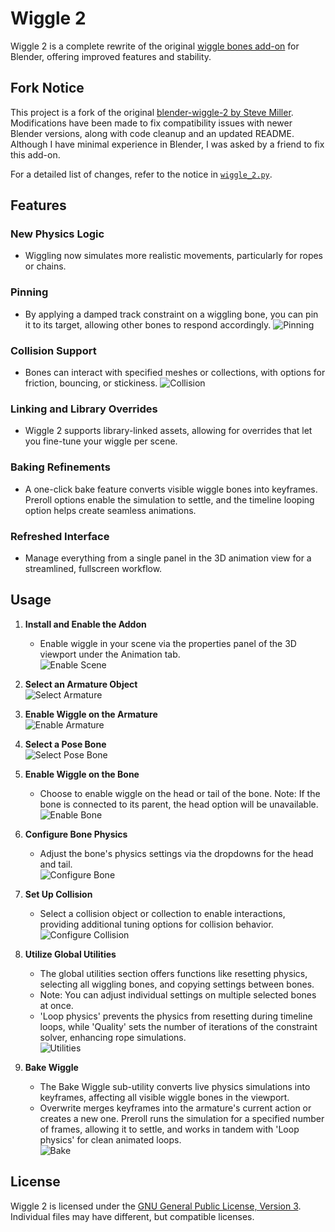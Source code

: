 # Wiggle 2

Wiggle 2 is a complete rewrite of the original [wiggle bones add-on](https://github.com/shteeve3d/blender-wiggle) for Blender, offering improved features and stability.

## Fork Notice

This project is a fork of the original [blender-wiggle-2 by Steve Miller](https://github.com/shteeve3d/blender-wiggle-2). Modifications have been made to fix compatibility issues with newer Blender versions, along with code cleanup and an updated README. Although I have minimal experience in Blender, I was asked by a friend to fix this add-on.

For a detailed list of changes, refer to the notice in [`wiggle_2.py`](./wiggle_2.py).

## Features

### New Physics Logic
- Wiggling now simulates more realistic movements, particularly for ropes or chains.

### Pinning
- By applying a damped track constraint on a wiggling bone, you can pin it to its target, allowing other bones to respond accordingly.
![Pinning](./images/pinning.png?raw=true "Pinning")

### Collision Support
- Bones can interact with specified meshes or collections, with options for friction, bouncing, or stickiness.
![Collision](./images/collision.png?raw=true "Collision")

### Linking and Library Overrides
- Wiggle 2 supports library-linked assets, allowing for overrides that let you fine-tune your wiggle per scene.

### Baking Refinements
- A one-click bake feature converts visible wiggle bones into keyframes. Preroll options enable the simulation to settle, and the timeline looping option helps create seamless animations.

### Refreshed Interface
- Manage everything from a single panel in the 3D animation view for a streamlined, fullscreen workflow.

## Usage

1. **Install and Enable the Addon**
   - Enable wiggle in your scene via the properties panel of the 3D viewport under the Animation tab. \
   ![Enable Scene](./images/enable_scene.png?raw=true "Enable Scene")

2. **Select an Armature Object** \
   ![Select Armature](./images/select_armature.png?raw=true "Select Armature")

3. **Enable Wiggle on the Armature** \
   ![Enable Armature](./images/enable_armature.png?raw=true "Enable Armature")

4. **Select a Pose Bone** \
   ![Select Pose Bone](./images/select_pose_bone.png?raw=true "Select Pose Bone")

5. **Enable Wiggle on the Bone**
   - Choose to enable wiggle on the head or tail of the bone. Note: If the bone is connected to its parent, the head option will be unavailable. \
   ![Enable Bone](./images/enable_bone.png?raw=true "Enable Bone")

6. **Configure Bone Physics**
   - Adjust the bone's physics settings via the dropdowns for the head and tail. \
   ![Configure Bone](./images/configure_bone.png?raw=true "Configure Bone")

7. **Set Up Collision**
   - Select a collision object or collection to enable interactions, providing additional tuning options for collision behavior. \
   ![Configure Collision](./images/configure_collision.png?raw=true "Configure Collision")

8. **Utilize Global Utilities**
   - The global utilities section offers functions like resetting physics, selecting all wiggling bones, and copying settings between bones. 
   - Note: You can adjust individual settings on multiple selected bones at once. 
   - 'Loop physics' prevents the physics from resetting during timeline loops, while 'Quality' sets the number of iterations of the constraint solver, enhancing rope simulations. \
   ![Utilities](./images/utilities.png?raw=true "Utilities")

9. **Bake Wiggle**
   - The Bake Wiggle sub-utility converts live physics simulations into keyframes, affecting all visible wiggle bones in the viewport. 
   - Overwrite merges keyframes into the armature's current action or creates a new one. Preroll runs the simulation for a specified number of frames, allowing it to settle, and works in tandem with 'Loop physics' for clean animated loops. \
   ![Bake](./images/bake.png?raw=true "Bake")

## License
Wiggle 2 is licensed under the [GNU General Public License, Version 3](./LICENSE). \
Individual files may have different, but compatible licenses.
